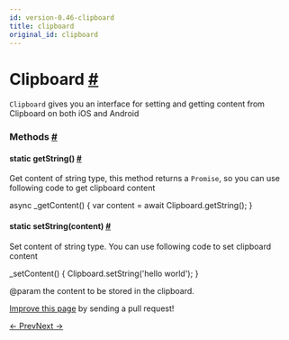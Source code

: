 ```yaml
---
id: version-0.46-clipboard
title: clipboard
original_id: clipboard
---
```

<a id="content"></a><h1><a class="anchor" name="clipboard"></a>Clipboard <a class="hash-link" href="docs/clipboard.html#clipboard">#</a></h1><div><div><p><code>Clipboard</code> gives you an interface for setting and getting content from Clipboard on both iOS and Android</p></div><span><h3><a class="anchor" name="methods"></a>Methods <a class="hash-link" href="docs/clipboard.html#methods">#</a></h3><div class="props"><div class="prop"><h4 class="methodTitle"><a class="anchor" name="getstring"></a><span class="methodType">static </span>getString<span class="methodType">()</span> <a class="hash-link" href="docs/clipboard.html#getstring">#</a></h4><div><p>Get content of string type, this method returns a <code>Promise</code>, so you can use following code to get clipboard content</p><div class="prism language-javascript"><span class="token keyword">async</span> <span class="token function">_getContent</span><span class="token punctuation">(</span><span class="token punctuation">)</span> <span class="token punctuation">{</span>
  <span class="token keyword">var</span> content <span class="token operator">=</span> <span class="token keyword">await</span> Clipboard<span class="token punctuation">.</span><span class="token function">getString</span><span class="token punctuation">(</span><span class="token punctuation">)</span><span class="token punctuation">;</span>
<span class="token punctuation">}</span></div></div></div><div class="prop"><h4 class="methodTitle"><a class="anchor" name="setstring"></a><span class="methodType">static </span>setString<span class="methodType">(content)</span> <a class="hash-link" href="docs/clipboard.html#setstring">#</a></h4><div><p>Set content of string type. You can use following code to set clipboard content</p><div class="prism language-javascript"><span class="token function">_setContent</span><span class="token punctuation">(</span><span class="token punctuation">)</span> <span class="token punctuation">{</span>
  Clipboard<span class="token punctuation">.</span><span class="token function">setString</span><span class="token punctuation">(</span><span class="token string">'hello world'</span><span class="token punctuation">)</span><span class="token punctuation">;</span>
<span class="token punctuation">}</span></div><p>@param the content to be stored in the clipboard.</p></div></div></div></span></div><p class="edit-page-block"><a target="_blank" href="https://github.com/facebook/react-native/blob/master/Libraries/Components/Clipboard/Clipboard.js">Improve this page</a> by sending a pull request!</p><div class="docs-prevnext"><a class="docs-prev" href="docs/cameraroll.html#content">← Prev</a><a class="docs-next" href="docs/datepickerandroid.html#content">Next →</a></div>